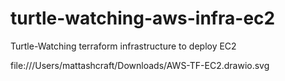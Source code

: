 # turtle-watching-aws-infra-ec2
Turtle-Watching terraform infrastructure to deploy EC2

file:///Users/mattashcraft/Downloads/AWS-TF-EC2.drawio.svg